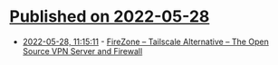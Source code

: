 # [Published on 2022-05-28](index.md)

* [2022-05-28, 11:15:11](https://news.ycombinator.com/item?id=31539386) - [FireZone – Tailscale Alternative – The Open Source VPN Server and Firewall](https://www.firezone.dev/)
